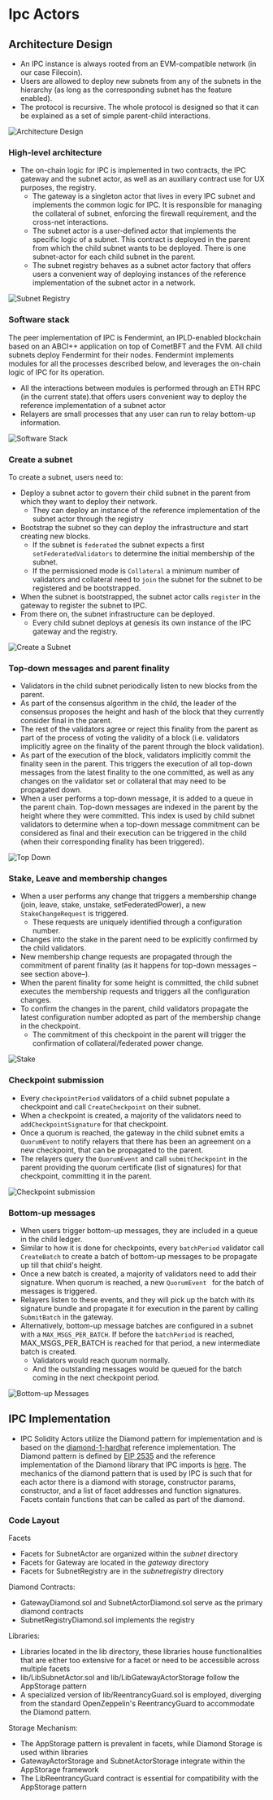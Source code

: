 # Ipc Actors

## Architecture Design

- An IPC instance is always rooted from an EVM-compatible network (in our case Filecoin).
- Users are allowed to deploy new subnets from any of the subnets in the hierarchy (as long as the corresponding subnet has the feature enabled).
- The protocol is recursive. The whole protocol is designed so that it can be explained as a set of simple parent-child interactions.

![Architecture Design](./ipc-actors-architecture-design.png)

### High-level architecture

- The on-chain logic for IPC is implemented in two contracts, the IPC gateway and the subnet actor, as well as an auxiliary contract use for UX purposes, the registry.
    - The gateway is a singleton actor that lives in every IPC subnet and implements the common logic for IPC. It is responsible for managing the collateral of subnet, enforcing the firewall requirement, and the cross-net interactions.
    - The subnet actor is a user-defined actor that implements the specific logic of a subnet. This contract is deployed in the parent from which the child subnet wants to be deployed. There is one subnet-actor for each child subnet in the parent.
    - The subnet registry behaves as a subnet actor factory that offers users a convenient way of deploying instances of the reference implementation of the subnet actor in a network.

![Subnet Registry](./ipc-actors-subnet-registry.png)
### Software stack

The peer implementation of IPC is Fendermint, an IPLD-enabled blockchain based on an ABCI++ application on top of CometBFT and the FVM. All child subnets deploy Fendermint for their nodes. Fendermint implements modules for all the processes described below, and leverages the on-chain logic of IPC for its operation.

- All the interactions between modules is performed through an ETH RPC (in the current state).that offers users convenient way to deploy the reference implementation of a subnet actor
- Relayers are small processes that any user can run to relay bottom-up information.

![Software Stack](./ipc-actors-relayers.png)

### Create a subnet

To create a subnet, users need to:

- Deploy a subnet actor to govern their child subnet in the parent from which they want to deploy their network.
    - They can deploy an instance of the reference implementation of the subnet actor through the registry
- Bootstrap the subnet so they can deploy the infrastructure and start creating new blocks.
    - If the subnet is `federated` the subnet expects a first `setFederatedValidators` to determine the initial membership of the subnet.
    - If the permissioned mode is `Collateral` a minimum number of validators and collateral need to `join` the subnet for the subnet to be registered and be bootstrapped.
- When the subnet is bootstrapped, the subnet actor calls `register` in the gateway to register the subnet to IPC.
- From there on, the subnet infrastructure can be deployed.
    - Every child subnet deploys at genesis its own instance of the IPC gateway and the registry.

![Create a Subnet](./ipc-actors-create-subnet.png)

### Top-down messages and parent finality

- Validators in the child subnet periodically listen to new blocks from the parent.
- As part of the consensus algorithm in the child, the leader of the consensus proposes the height and hash of the block that they currently consider final in the parent.
- The rest of the validators agree or reject this finality from the parent as part of the process of voting the validity of a block (i.e. validators implicitly agree on the finality of the parent through the block validation).
- As part of the execution of the block, validators implicitly commit the finality seen in the parent. This triggers the execution of all top-down messages from the latest finality to the one committed, as well as any changes on the validator set or collateral that may need to be propagated down.
- When a user performs a top-down message, it is added to a queue in the parent chain. Top-down messages are indexed in the parent by the height where they were committed. This index is used by child subnet validators to determine when a top-down message commitment can be considered as final and their execution can be triggered in the child (when their corresponding finality has been triggered).

![Top Down](ipc-actors-top-down.png)

### Stake, Leave and membership changes

- When a user performs any change that triggers a membership change (join, leave, stake, unstake, setFederatedPower), a new `StakeChangeRequest` is triggered.
    - These requests are uniquely identified through a configuration number.
- Changes into the stake in the parent need to be explicitly confirmed by the child validators.
- New membership change requests are propagated through the commitment of parent finality (as it happens for top-down messages –see section above–).
- When the parent finality for some height is committed, the child subnet executes the membership requests and triggers all the configuration changes.
- To confirm the changes in the parent, child validators propagate the latest configuration number adopted as part of the membership change in the checkpoint.
    - The commitment of this checkpoint in the parent will trigger the confirmation of collateral/federated power change.

![Stake](ipc-actors-stake-changes.png)

### Checkpoint submission

- Every `checkpointPeriod` validators of a child subnet populate a checkpoint and call `CreateCheckpoint` on their subnet.
- When a checkpoint is created, a majority of the validators need to `addCheckpointSignature` for that checkpoint.
- Once a quorum is reached, the gateway in the child subnet emits a `QuorumEvent` to notify relayers that there has been an agreement on a new checkpoint, that can be propagated to the parent.
- The relayers query the `QuorumEvent` and call `submitCheckpoint` in the parent providing the quorum certificate (list of signatures) for that checkpoint, committing it in the parent.

![Checkpoint submission](ipc-actors-checkpoint-submission.png)


### Bottom-up messages

- When users trigger bottom-up messages, they are included in a queue in the child ledger.
- Similar to how it is done for checkpoints, every `batchPeriod` validator call `CreateBatch` to create a batch of bottom-up messages to be propagate up till that child's height.
- Once a new batch is created, a majority of validators need to add their signature. When quorum is reached, a new `QuorumEvent ` for the batch of messages is triggered.
- Relayers listen to these events, and they will pick up the batch with its signature bundle and propagate it for execution in the parent by calling `SubmitBatch` in the gateway.
- Alternatively, bottom-up message batches are configured in a subnet with a `MAX_MSGS_PER_BATCH`. If before the `batchPeriod` is reached, MAX_MSGS_PER_BATCH is reached for that period, a new intermediate batch is created.
    - Validators would reach quorum normally.
    - And the outstanding messages would be queued for the batch coming in the next checkpoint period.

![Bottom-up Messages](ipc-actors-bottom-up.png)

## IPC Implementation

- IPC Solidity Actors utilize the Diamond pattern for implementation and is based on the [diamond-1-hardhat](https://github.com/mudgen/diamond-1-hardhat/tree/main/contracts) reference implementation. The Diamond pattern is defined by [EIP 2535](https://eips.ethereum.org/EIPS/eip-2535) and the reference implementation of the Diamond library that IPC imports is [here](https://github.com/mudgen/diamond-1). The mechanics of the diamond pattern that is used by IPC is such that for each actor there is a diamond with storage, constructor params, constructor, and a list of facet addresses and function signatures. Facets contain functions that can be called as part of the diamond.

### Code Layout

Facets

- Facets for SubnetActor are organized within the *subnet* directory
- Facets for Gateway are located in the *gateway* directory
- Facets for SubnetRegistry are in the *subnetregistry* directory

Diamond Contracts:

- GatewayDiamond.sol and SubnetActorDiamond.sol serve as the primary diamond contracts
- SubnetRegistryDiamond.sol implements the registry

Libraries:

- Libraries located in the lib directory, these libraries house functionalities that are either too extensive for a facet or need to be accessible across multiple facets
- lib/LibSubnetActor.sol and lib/LibGatewayActorStorage follow the AppStorage pattern
- A specialized version of lib/ReentrancyGuard.sol is employed, diverging from the standard OpenZeppelin's ReentrancyGuard to accommodate the Diamond pattern.

Storage Mechanism:

- The AppStorage pattern is prevalent in facets, while Diamond Storage is used within libraries
- GatewayActorStorage and SubnetActorStorage integrate within the AppStorage framework
- The LibReentrancyGuard contract is essential for compatibility with the AppStorage pattern
